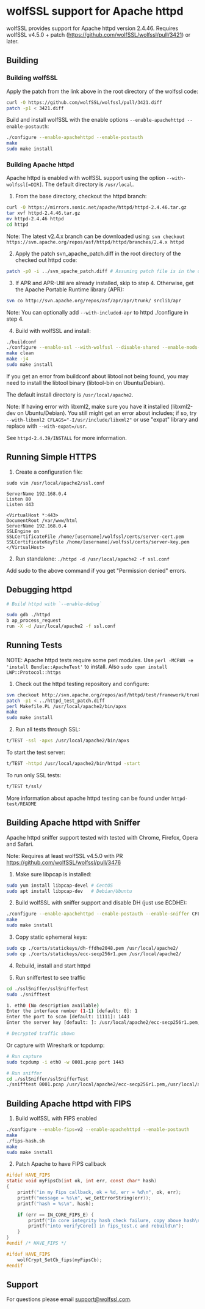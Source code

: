 # wolfSSL support for Apache httpd

wolfSSL provides support for Apache httpd version 2.4.46.
Requires wolfSSL v4.5.0 + patch (https://github.com/wolfSSL/wolfssl/pull/3421) or later.

## Building

### Building wolfSSL

Apply the patch from the link above in the root directory of the wolfssl code:
```sh
curl -O https://github.com/wolfSSL/wolfssl/pull/3421.diff
patch -p1 < 3421.diff
```

Build and install wolfSSL with the enable options `--enable-apachehttpd --enable-postauth`:

```sh
./configure --enable-apachehttpd --enable-postauth
make
sudo make install
```

### Building Apache httpd

Apache httpd is enabled with wolfSSL support using the option `--with-wolfssl[=DIR]`. The default directory is `/usr/local`.

1. From the base directory, checkout the httpd branch:

```sh
curl -O https://mirrors.sonic.net/apache/httpd/httpd-2.4.46.tar.gz
tar xvf httpd-2.4.46.tar.gz
mv httpd-2.4.46 httpd
cd httpd
```

Note: The latest v2.4.x branch can be downloaded using: `svn checkout https://svn.apache.org/repos/asf/httpd/httpd/branches/2.4.x httpd`

2. Apply the patch svn_apache_patch.diff in the root directory of the checked out httpd code:

```sh
patch -p0 -i ../svn_apache_patch.diff # Assuming patch file is in the directory above
```

3. If APR and APR-Util are already installed, skip to step 4. Otherwise, get the Apache Portable Runtime library (APR):

```sh
svn co http://svn.apache.org/repos/asf/apr/apr/trunk/ srclib/apr
```

Note: You can optionally add `--with-included-apr` to httpd ./configure in step 4.

4. Build with wolfSSL and install:

```sh
./buildconf
./configure --enable-ssl --with-wolfssl --disable-shared --enable-mods-static=all --with-libxml2 CFLAGS="-I/usr/include/libxml2" --with-included-apr
make clean
make -j4
sudo make install
```

If you get an error from buildconf about libtool not being found, you may need to install the libtool binary (libtool-bin on Ubuntu/Debian).

The default install directory is `/usr/local/apache2`.

Note: If having error with libxml2, make sure you have it installed (libxml2-dev on Ubuntu/Debian). You still might get an error about includes; if so, try `--with-libxml2 CFLAGS="-I/usr/include/libxml2"` or use "expat" library and replace with `--with-expat=/usr`.

See `httpd-2.4.39/INSTALL` for more information.

## Running Simple HTTPS

1) Create a configuration file:

```
sudo vim /usr/local/apache2/ssl.conf

ServerName 192.168.0.4
Listen 80
Listen 443

<VirtualHost *:443>
DocumentRoot /var/www/html
ServerName 192.168.0.4
SSLEngine on
SSLCertificateFile /home/[username]/wolfssl/certs/server-cert.pem
SSLCertificateKeyFile /home/[username]/wolfssl/certs/server-key.pem
</VirtualHost>
```

2) Run standalone: `./httpd -d /usr/local/apache2 -f ssl.conf`

Add sudo to the above command if you get "Permission denied" errors.

## Debugging httpd

```sh
# Build httpd with `--enable-debug`

sudo gdb ./httpd
b ap_process_request
run -X -d /usr/local/apache2 -f ssl.conf
```

## Running Tests

NOTE: Apache httpd tests require some perl modules. Use `perl -MCPAN -e 'install Bundle::ApacheTest'` to install.
Also `sudo cpan install LWP::Protocol::https`

1. Check out the httpd testing repository and configure:

```sh
svn checkout http://svn.apache.org/repos/asf/httpd/test/framework/trunk/ httpd-test
patch -p1 < ../httpd_test_patch.diff
perl Makefile.PL /usr/local/apache2/bin/apxs
make
sudo make install
```

2. Run all tests through SSL:

```sh
t/TEST -ssl -apxs /usr/local/apache2/bin/apxs
```

To start the test server:

```sh
t/TEST -httpd /usr/local/apache2/bin/httpd -start
```

To run only SSL tests:

```sh
t/TEST t/ssl/
```

More information about apache httpd testing can be found under `httpd-test/README`

## Building Apache httpd with Sniffer

Apache httpd sniffer support tested with tested with Chrome, Firefox, Opera and Safari.

Note: Requires at least wolfSSL v4.5.0 with PR https://github.com/wolfSSL/wolfssl/pull/3476

1) Make sure libpcap is installed:

```sh
sudo yum install libpcap-devel # CentOS
sudo apt install libpcap-dev   # Debian/Ubuntu
```

2) Build wolfSSL with sniffer support and disable DH (just use ECDHE):

```sh
./configure --enable-apachehttpd --enable-postauth --enable-sniffer CFLAGS="-DWOLFSSL_SNIFFER_WATCH"
make
sudo make install
```

3) Copy static ephemeral keys:

```sh
sudo cp ./certs/statickeys/dh-ffdhe2048.pem /usr/local/apache2/
sudo cp ./certs/statickeys/ecc-secp256r1.pem /usr/local/apache2/
```

4) Rebuild, install and start httpd

5) Run sniffertest to see traffic

```sh
cd ./sslSniffer/sslSnifferTest
sudo ./snifftest

1. eth0 (No description available)
Enter the interface number (1-1) [default: 0]: 1
Enter the port to scan [default: 11111]: 1443
Enter the server key [default: ]: /usr/local/apache2/ecc-secp256r1.pem,/usr/local/apache2/dh-ffdhe2048.pem

# Decrypted traffic shown
```

Or capture with Wireshark or tcpdump:

```sh
# Run capture
sudo tcpdump -i eth0 -w 0001.pcap port 1443

# Run sniffer
cd ./sslSniffer/sslSnifferTest
./snifftest 0001.pcap /usr/local/apache2/ecc-secp256r1.pem,/usr/local/apache2/dh-ffdhe2048.pem


```

## Building Apache httpd with FIPS

1) Build wolfSSL with FIPS enabled

```sh
./configure --enable-fips=v2 --enable-apachehttpd --enable-postauth
make
./fips-hash.sh
make
sudo make install
```

2) Patch Apache to have FIPS callback

```c
#ifdef HAVE_FIPS
static void myFipsCb(int ok, int err, const char* hash)
{
    printf("in my Fips callback, ok = %d, err = %d\n", ok, err);
    printf("message = %s\n", wc_GetErrorString(err));
    printf("hash = %s\n", hash);

    if (err == IN_CORE_FIPS_E) {
        printf("In core integrity hash check failure, copy above hash\n");
        printf("into verifyCore[] in fips_test.c and rebuild\n");
    }
}
#endif /* HAVE_FIPS */

#ifdef HAVE_FIPS
    wolfCrypt_SetCb_fips(myFipsCb);
#endif
```

## Support

For questions please email support@wolfssl.com.
